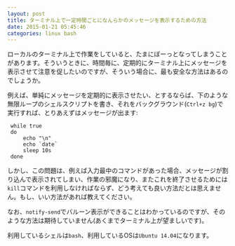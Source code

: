 ```yaml
---
layout: post
title: ターミナル上で一定時間ごとになんらかのメッセージを表示するための方法
date: 2015-01-21 05:45:46
categories: linux bash
---
```

<p>ローカルのターミナル上で作業をしていると、たまにぼーっとなってしまうことがあります。そういうときに、時間毎に、定期的にターミナル上にメッセージを表示させて注意を促したいのですが、そういう場合に、最も安全な方法はあるのでしょうか。</p>

<p>例えば、単純にメッセージを定期的に表示させたい、とするならば、下のような無限ループのシェルスクリプトを書き、それをバックグラウンド(<code>Ctrl+z bg</code>)で実行すれば、とりあえずはメッセージが出ます:</p>

<pre><code> while true
 do
     echo "\n"
     echo `date`
     sleep 10s
 done
</code></pre>

<p>しかし、この問題は、例えば入力最中のコマンドがあった場合、メッセージが割り込んで表示されてしまい、作業の邪魔になり、またこれを終了させるためには<code>kill</code>コマンドを利用しなければならず、どう考えても良い方法だとは思えません。もし、いい方法があれば教えてください。</p>

<p>なお、<code>notify-send</code>でバルーン表示ができることはわかっているのですが、そのような方法は期待していません(あくまでターミナル上が望ましいです)。</p>

<p>利用しているシェルは<code>bash</code>、利用しているOSは<code>Ubuntu 14.04</code>になります。</p>
